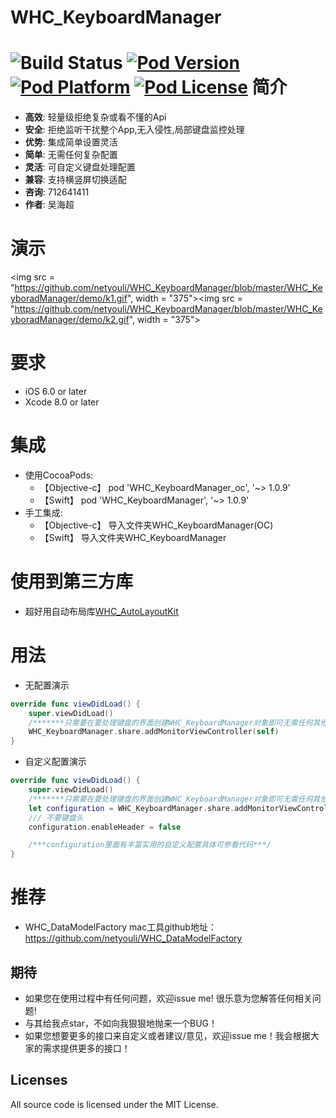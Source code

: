 WHC_KeyboardManager
==============
![Build Status](https://api.travis-ci.org/netyouli/WHC_KeyboardManager.svg?branch=master)
[![Pod Version](http://img.shields.io/cocoapods/v/WHC_KeyboardManager.svg?style=flat)](http://cocoadocs.org/docsets/WHC_KeyboardManager/)
[![Pod Platform](http://img.shields.io/cocoapods/p/WHC_KeyboardManager.svg?style=flat)](http://cocoadocs.org/docsets/WHC_KeyboardManager/)
[![Pod License](http://img.shields.io/cocoapods/l/WHC_KeyboardManager.svg?style=flat)](https://opensource.org/licenses/MIT)
简介
==============
- **高效**: 轻量级拒绝复杂或看不懂的Api
- **安全**: 拒绝监听干扰整个App,无入侵性,局部键盘监控处理
- **优势**: 集成简单设置灵活
- **简单**: 无需任何复杂配置
- **灵活**: 可自定义键盘处理配置
- **兼容**: 支持横竖屏切换适配
- **咨询**: 712641411
- **作者**: 吴海超

演示
==============
<img src = "https://github.com/netyouli/WHC_KeyboardManager/blob/master/WHC_KeyboradManager/demo/k1.gif", width = "375"><img src = "https://github.com/netyouli/WHC_KeyboardManager/blob/master/WHC_KeyboradManager/demo/k2.gif", width = "375">


要求
==============
* iOS 6.0 or later
* Xcode 8.0 or later

集成
==============
* 使用CocoaPods:
  -  【Objective-c】 pod 'WHC_KeyboardManager_oc', '~> 1.0.9'
  -  【Swift】 pod 'WHC_KeyboardManager', '~> 1.0.9'
* 手工集成:
  -  【Objective-c】 导入文件夹WHC_KeyboardManager(OC)
  -  【Swift】 导入文件夹WHC_KeyboardManager

使用到第三方库
==============
* 超好用自动布局库[WHC_AutoLayoutKit](https://github.com/netyouli/WHC_AutoLayoutKit)</br>

用法
==============

- 无配置演示
```Swift
override func viewDidLoad() {
    super.viewDidLoad()
    /*******只需要在要处理键盘的界面创建WHC_KeyboardManager对象即可无需任何其他设置*******/
    WHC_KeyboardManager.share.addMonitorViewController(self)
}
```
- 自定义配置演示

```Swift
override func viewDidLoad() {
    super.viewDidLoad()
    /*******只需要在要处理键盘的界面创建WHC_KeyboardManager对象即可无需任何其他设置*******/
    let configuration = WHC_KeyboardManager.share.addMonitorViewController(self)
    /// 不要键盘头
    configuration.enableHeader = false

    /***configuration里面有丰富实用的自定义配置具体可参看代码***/
}
```

推荐
==============
- WHC_DataModelFactory mac工具github地址：https://github.com/netyouli/WHC_DataModelFactory

## <a id="期待"></a>期待

- 如果您在使用过程中有任何问题，欢迎issue me! 很乐意为您解答任何相关问题!
- 与其给我点star，不如向我狠狠地抛来一个BUG！
- 如果您想要更多的接口来自定义或者建议/意见，欢迎issue me！我会根据大家的需求提供更多的接口！

## Licenses
All source code is licensed under the MIT License.
